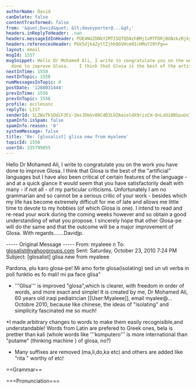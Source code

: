 ```yaml
---
authorName: David
canDelete: false
contentTrasformed: false
from: '&quot;David&quot; &lt;daveyporter@...&gt;'
headers.inReplyToHeader: .nan
headers.messageIdInHeader: PDE4NUZDNkY2MTI5QTQ5NzhBMjIxMTFDRjBGNzkzRjkyQGRhdmlkPg==
headers.referencesHeader: PGk5djk4ZyttZjhhQGVHcm91cHMuY29tPg==
layout: email
msgId: 1557
msgSnippet: Hello Dr Mohamed Ali, I write to congratulate you on the work you have
  done to improve Glosa.    I think that Glosa is the best of the artificial languages
nextInTime: 1558
nextInTopic: 1558
numMessagesInTopic: 8
postDate: '1288031444'
prevInTime: 1556
prevInTopic: 1556
profile: ecclesonc
replyTo: LIST
senderId: 1LZWuTkSDdLF3Fz-ZmsJDbGv08CdD3LOZAaieldX9rzzCH-OnLoUi8BSpuUx1cG8L8UfLiAFLC62B4qiwT6lzYVLqtCgKADhFQ
spamInfo.isSpam: false
spamInfo.reason: '0'
systemMessage: false
title: 'Re: [glosalist] glisa new from myaleee'
topicId: 1556
userId: 335799855
---
```


Hello Dr Mohamed Ali, 
   I write to congratulate you on the work you have done to improve Glosa.    I think that Glosa is the best of the "artificial" languages but I have also been critical of certain features  of the language - and at a quick glance it would seem that you have satisfactorily dealt with many - if not all - of my particular criticisms.   Unfortunately I am no grammarian and so cannot be a serious critic of your work - besides which my life has become extremely difficult for me of late and allows me little time to devote to my hobbies (of which Glosa is one).   I intend to read and re-read your work during the coming weeks however and so obtain a good understanding of what you propose.   I sincerely hope that other Glosa-pe will do the same and that the outcome will be a major improvement of Glosa.
   With regards.......Davidjp.


  ----- Original Message ----- 
  From: myaleee n 
  To: glosalist@yahoogroups.com 
  Sent: Saturday, October 23, 2010 7:24 PM
  Subject: [glosalist] glisa new from myaleee


    
  Pardona, plu karo glosa-pe!
  Mi amo forte glosa(isolating) sed un uti verba in poli funktio es fo mali!
  mi pa face glisa"

  * '''Glisa''' is improved "glosa",which is clearer, with freedom in order of words, and more exact and simple! It is created by me, Dr Mohamed Ali, 60 years old iraqi pediatrician [[User:Myaleee]], email myalee@... Octobre 2010, because like chinese, the ideas of "isolating" and simplicity fascinated me so much!

  *I made arbitrary changes to words to make them easily recognisible,and understandable! Words from Latin are prefered to Greek ones, bela is prettier than kali (whole words like '''komputero''' is more international than "putame" (thinking machine ) of glosa, no?)
  * Many suffixes are removed (ma,li,do,ka etc) and others are added like "rita " worthy of etc!

  ==Grammar==

  ===Pronunciation===

  <!--

  *5 vowels like in Spanish and are pronounced like English : fAther, cafE, machIne, mOre, lUnar.
  *Diphthongs. Pronounce vowels separately.
  *Consonants same as in English, except:
  *C always like CH in English CHurCH.
  *J like Y in Yes.
  *G always lke Get.
  *Q like English QU or KW.
  *SC like English SH
  ===personal Pronouns ===
  !English!! Glisa !! possessives
  I '''mi''' '''mia'''
  we '''nos''' '''nosa'''
  Thou '''tu''' '''tua'''
  you(pl.) '''vos''' '''vosa'''
  He '''il''' '''ila'''
  She '''el''' '''ela'''
  Id '''id''' '''ida'''
  they '''ili '''ilia'''
  one(pron.) '''on''' '''ona'''
  one another '''alelo''' 
  himself,herself etc '''aute''' '''se'''
  his((etc) own '''sea'''
  ===Verbs===
  In glisa, these articles indicate tense,mode and aspect of the verb:
  '''Aj''' (pronounced "ai") placed anywhere = imperative: '''aj veni ili''' = let them come; '''tu e mi aj somni''': let me and you sleep.
  '''pa''' ia (past)
  '''fu''' va (future)
  '''nu''' now
  '''sio''' would
  '''du''' continue doing
  '''nu pa''' already
  'Most'' of verbs finish by '''i''', adjectives by '''a''', nouns by '''o''': e.g '''domo''' (house), '''kano''' (dog), '''facila''' = easy, '''amiko''' = friend.
  ====Suffixes====
  * verb + '''ta''' = adjective or participle:
  ** '''ami ta matro''' = loving mother
  ** '''mi es studi ta''' = I am studying
  * verb, nom + '''za''' = full of:
  ** '''studi za puero''' = studious boy
  ** '''floro za''' =full of flowers
  * verb , noun,or adjective + '''to''' = concept name
  ** '''la ami to''' = the love
  ** '''pluta to''' = richness
  ** '''la amiko to''' = friendship
  * verb + '''te''' = adverb:
  ** '''studi te''' = while studying
  ** '''ami te''' = with love
  * verb + '''dia''' = passive participle (da):
  ** '''ami dia''' = loved one
  ** '''mia ami diafes''' =my beloved girls (suffixes are connected, the less the better: '''mia ami dia puero (fes)'''my loved boyfriends(girls)
  ** '''frakti dia''' = broken
  * verb + '''fi''' = become:
  ** '''frakti fi''' = get broken
  * verb + '''zi''' = cause:
  ** '''trista zi'' = make sad

  onklo: uncle
  onklo fe: aunt
  avo: grandpa
  avo fe: grandma
  sibo: brother
  sibo fe: sister
  yes/no questions Qe... ? 
  What/Which? Qo? 
  How many? Qo numero? qo multa
  How much? qo multa, qanto
  How often? Qo freqa? 
  Why? (cause) Qoka? 
  Where? Qolo? 
  What thing? Qojo? 
  Who? Qope? 
  How? Qomode?; Komo? 
  When? Qohoro?; Qodi? qotem?

  ==== prefixes====

  no= opposive : no bela , no facila
  dise (adverb): separate> dise vesti: undress
  exe : exe= pa : exe sponso= ex husband
  semi: half : semi horo
  ete =diminutive ete ridi= smile, ete domo= small house, ete bela domo= a house a little pretty
  ege =big: ege parli, ege domo, ege felica
  tri: emo : one third, cento emo:one hundredth
  opla: pro multa fi : bi opla=double, tri opla=treble, ok opla: kilo opla kronos:one thousand times
  mise : falsa :mise logi misunderstand
  retre: retre : retre veni
  re: again :re faci 
  stepa patro: step father
  vice deputy: vice cefa: deputy chief
  re: again :re faci =do again

  ===Examples===
  Past '''Pa''' '''Mi pa lekti la biblo.''' I have read the book.
  continuant Past '''Pa du''' '''Mi pa du lekti la biblo.''' I have been reading the book.
  perfect past '''Pa ''' (old): '''Mi pa lekti la biblo.''' ihave read the book
  Present '''(nu)''' : '''Mi (nu) lekti la biblo.''' I read the book.
  continuant Present '''Du''' : '''Mi du lekti la biblo.''' I am reading the book.
  perfect Present '''Nu pa''': '''Mi nu pa lekti la biblo.''' I have read the book.
  Future '''Fu''': '''Mi fu lekti la biblo.''' I shall read the book.
  near Future '''Nu fu''': '''Mi nu fu lekti la biblo.''' I shall soon read the book.
  perfect Future '''Fu pa''': '''Mi fu pa lekti la biblo.''' I shall have read the book.
  condit. '''Sio''': '''Mi sio lekti la biblo...''' If I would read the book
  imperative '''aj!''' : '''Aj lekti!''' read!
  '''Aj nos nu lekti''' let us read the book !
  Nega '''Ne''' : '''Mi ne lekti la biblo.''' I do not read the book.
  question '''Qe''': '''Qe el lekti la biblo?''' Does she read the book?
  passive Partisciple '''dia''' : '''La biblo es lekti dia.''' read(passive) ("dia" =through, of glosa changes to '''tra''')
  deveni '''fi''' : la biblo lekti fi ex mi. This book is being read by me.
  Infinitive '''lekti''' read
  verbal noun : verb + '''(to)''' : '''lekti to es bona''' = reading is good 
  ===Suffixes===
  * "ka", "bo", "fi", "va", "li", "ma" are eliminated, using complete words instead, words like '''vaso''', '''kamero'''.
  * '''jo''' = thing:
  ** '''vori jo''' = food
  ** '''vori jos''' = foods
  * '''ajo''' (pronounced as "aio") = thing
  * '''lesa '''= sin: vidi lesa nonseeing.sightless
  ** '''uci es bona ajo!'''
  * '''rita''' (de "merita"):
  ** '''lekti rita biblo''' = a book worth reading.
  * '''vidi ritajos''' = '''ajos merita de vidi! alo vidi rita ajos!'''
  * '''bila''' = able
  ** '''vidi bila''' = visible 
  * '''lo''' = loko , general in sense
  ** '''studi lo''' = location, room for study
  * '''fa''' = plural:
  ** '''homi fa''' = humanity
  * '''meko''' = apparatus:
  ** '''seki meko''' = knife
  * names are male: forming female is by adding suffix "fe"
  ** '''sibo''' = brother, '''sibo fe''' =sister
  ** '''filo''' = son, '''filo fe''' = daughter // "filo" (in glosa "fibre")becomes '''filio'''
  ** '''tio''' = grandfather, '''tio fe''' = grandmother
  ===various Notes ===
  '''verbo''' = verb , '''parolo''' = word, '''adjektivo''' = adjektive
  "po co" > '''po te''' afterwards
  '''dei''' = ("than") '''ma pova dei''' = poorer than 
  "plus co" > '''plus te''' in addition
  "homo co" > '''homo te''' similarly
  "minus" > '''sin''' '''sin domo''' =homeless
  "Di mo" > '''saturdi''', etc 
  '''mon''' = un '''mona''' = prima
  '''bi''' = du '''bia''' = du (ordinal)
  '''bia krono''' = second time, "kron" as suffix
  '''tem''' when
  '''a il''', '''e ili''', '''ko ili''' ('''a''', '''e''', '''o''' do not change to ad il etc)
  use '''apreni''' = learn (not "gene sko")
  '''doci''' = teach '''doci ro''' = man teacher
  ===auxiliary Verbs ===
  '''debi''' must
  '''neci''' need
  '''lici''' is permitted
  '''posi''' is possible, posi ta =possible, posi te=possibly
  '''poti''' can
  '''mori kori''' accustomed to danse
  '''voli''' want, desire
  '''ami''' love
  '''gusti''' like
  '''gusto''' taste, gusto fi= to taste
  '''tendi''' intende
  '''feni''' seem
  '''proto fi, komensi''' commense
  '''prepari''' prepare
  '''duri''' continue
  '''stopi''' stop
  '''esperi''' hope
  '''tenti''' take care
  '''studi pe''' studiant 
  '''studi fe''' studiant female
  '''studi ro''' studiant male
  '''studi lo''' school, bibliotheque
  '''sko lo''' school
  '''biblo lo''' bibliotheque
  '''bibloboteco''' library
  '''malada lo alo hospitalo''' hospital (from "malada", '''do''' "building")
  '''okutego'' eyebrow (from '''tegu''' "covre", '''oku''' "oio")
  '''agro lo''' farm (from '''agri''' "cultiva", '''lo''' = "location")
  '''fago''' food, fago fi = eat, fago zi= feed
  '''vespero fago''' dinner (from '''vespera''' "sera", '''fago''' )
  '''dejuni jo ''' breakfast
  '''dejuni''' have breakfast
  ===Adjetives===
  Adjetives do not change accordinga their names. they come before ore after name, end usually by a.
  ===Determinants===
  *'''La''' = "the". the indefinite article "a" , "un" is unnecessary!
  * '''femino''' = a woman
  * '''la femino''' = the woman
  *'''s''' for plural:
  * '''mi ami la biblos''' =I love the books
  * '''ula''' = that
  * '''ula gato''' = that cat
  * '''ula gatos''' = these cats
  * '''uci''' = this
  * '''uci gato''' = this cat
  * '''uci gatos''' = these cats
  * '''ulas''' (pronoun) =those
  * '''ucis''' = these
  ===Adverbs===
  Usually, use '''te''' after adjective or verb to form the adverb:
  * '''studi te''' = during study
  * '''bela te''' = prettily
  other adverbs:
  '''pokrona''' = late, pokrona te(av.) lately
  * '''prekrona''' = early, prekrona te(av.)
  * '''pa di''' = yesterday
  * '''nu di''' = today (note that '''nuda''' = nude)
  * '''fu di''' = tomorrow
  * '''imedia''' = soon
  * '''imedia te''' = soon
  * '''krono''' = time, bi kronos, two times
  * '''tempo''' = time
  * '''dista''' = distant 
  * '''mesa''' = media 
  * '''nu''' = now
  ===Conjunctives===
  * '''akorda te''' = accordingly
  * '''alelo''' = one the other 
  * '''alo''' = or
  * '''alo... alo''' = either... or
  * '''alora''' = therefore
  * '''anti te''' = still, although;'''klu te''' = although
  * '''e''' = and
  * '''fini te''' = finally
  * '''hetera te''' = otherwise
  * '''ja''' = yes
  * '''no''' = no
  * '''kaso te''' = in the case of 
  * '''ko te''' = also
  * '''klu''' = even 
  * '''ni... ni''' = neither... no
  * '''pene''' = almost
  * '''po te''' = afterwards; '''po ke''' =after( he goes..)
  * '''posi''' = poti (verb ), '''posi ta''' = possible (adjective); '''posi te''' possibly
  * '''plus te''' = in addition
  * '''qasi''' = like, similar
  * '''sed''' =but
  * '''si ne...''' = if not
  * '''ne... si''' = if... not
  * '''vice''' = instead

  ===Correlatives===

  The correlatives in glisa are placed like in esperanto:
  ! !! '''qo''' !! '''uno''' !! '''ali''' !! '''panto''' !! '''nuli'''
  thing '''jo''' '''qojo''' = (what thing) '''unojo''' = something; (this, that) uci, ula (any thing) '''alijo''' (every thing) pantojo (nothing) nulijo
  Person '''pe''' '''qope''' > who (somebody) '''unope''' (any body) '''alipe'''; (any) '''ali pe''' (all) '''panto''' (none) > '''nuli pe'''
  Location '''lo''' '''qolo''' (where) '''ula''', '''uci''','''unolo''' (there, here , somewhere) '''lalo''', '''cilo'''; (anywhere) '''algalo''' "to()"(a ) '''pantolo'''(everywhere) '''nulilo'''
  Mode '''mode''' like '''qomode''' (in some mode) '''unomode''' (such a way) '''ucimode''' (all modes) '''totamode''' (in nuli modo) > '''a no mode'''
  cause '''kausa''' because > '''pro ke'''; (why) '''qoka'''; (because) '''pro ke''' (pro uno kauzo) '''unoka''' ( tota kauzaos) '''pantoka''' (pro nuli kauzo) > '''nulika'''
  Time '''krono''' when > '''qotem'''; (while) '''tem'''; (then) '''alikron''' (ali horo,ali krono) '''unokron''' (every time) '''pantokron''' (never) '''nulikron''' 
  quantity '''qanto''' (qo)qanto (cuanto) '''unoqanto'''; (so much ,so little ) '''taliqanto''', '''talipusa''' (so ..) '''pantoqanto''' (tota) '''pantoqanto''' 
  Cualia '''qali''' '''(qo)qali''' (what type) '''unoqali'''; (tal) '''taliqali''' (alga) '''algaqali''' (tota) '''pantoqali''' 
  ===Prepositions===
  !! Glisa !! English !! Adverb !! 
  '''ab''' from (move) 
  '''a''' to (move) 
  '''ana''' up '''ana te''' upword
  '''anti''' against, opposing '''anti te''' 
  '''de''' from 
  '''dei''' than 
  '''dextro''' to right of 
  '''epi''' above 
  '''ex''' out / by 
  '''in''' in (move) 
  '''infra''' under 
  '''inter''' between 
  '''intra''' in 
  '''ka''' because 
  '''kata''' su (move) 
  '''ko''' with 
  '''kontra''' against 
  '''laevo''' left 
  '''sin''' without 
  '''a margina''' to side 
  '''para''' asta '''para te''' esente a asta
  '''per''' by (instrumento) 
  '''peri''' sirke 
  '''po''' after 
  '''pre''' before 
  '''pro''' for 
  '''proxi''' near proxi ta (adjetiv), proxi te nearby
  '''so''' therefore 
  '''supra''' over 
  '''tem''' while 
  '''topo''' in place of 
  '''tra''' tra 
  '''trans''' tra, over 
  '''ultra''' beyond 
  ===Numbers===
  ! number !! English !! glisa
  0 zero '''nuli/zero'''
  1 one '''mon'''
  2 two '''bi'''
  3 three '''tri'''
  4 four '''tetri'''
  5 five '''penti'''
  6 six '''sixi'''
  7 seven '''septi'''
  8 eight '''okti'''
  9 nine '''noni'''
  10 ten '''dek'''
  11 eleven '''dekmon'''
  12 twelve '''dekbi'''
  20 twenty '''bidek'''
  22 twenty two '''bidekbi'''
  100 hundred '''cento'''
  101 hundred one '''centomon '''
  1.000 thousand '''(mon)kilo'''
  1.000.000 milion '''(mon)milion '''
  Qestios
  yes/no questions Qe... ? 
  What/Which? Qo? 
  How many? How much? qanto
  How often? Qofreqe? 
  Why? (cause) Qoka? 
  Why? (intent) Qote? 
  Where? Qolo? 
  What thing? Qojo? 
  Who? Qope? 
  How? Qomode?; Komo? 
  When? Qohoro?; Qodi? 
  =========================
  Jon: Papa, mi voli gami Susan, nosa amiko fe en para ta domi!
  Patro: Nulitem! Ka mi prekron habi ami ta relato ko ela matro! El es tua sibo fe!
  Jon: Seqi te, mi sio gami Mary, nosa hetera para ta amiko fe!
  Patro: Nulimode!! Plus te, mi prekron te habi ami ta relato ko ela matro! Mi peniti, el anke es tua sibo fe!
  Jon pa kini a sea matro, e pa dici trista te: Papa pa refusi gami zi mi ko Mary alo Susan, ka ili bi es mia sibo fes!
  Matro: Aj es felica! Tu poti gami alife qi tu desiri! Ka reala te, papa ne es tua patro

  Citi jos de Shakespeare

  translati ex myaleee
  * Eufamo! Eufamo! A! Mi pa losi mia eufamo! Mi pa losi la maxi granda de mia aute, ka la resta jo solita te es zoa ta!
  * Qoka! so, la mundo es mia ostro qi mi fu aperi ko spato.
  * Nos kausti la radio jos de di.
  * Uci es la kurta e la longa de id.
  * pusi jubila to e bona-veni to granda sio krei felica celebro .
  * Felica to e aktiva to faci la horas feni kurta.
  * Exkusi to freqa pro ero faci la ero ma mala .
  * O civila fe, ne doci tua labios de depresi, ka ili krei fi pro besi e ne pro tali depresi to!
  * Mi konsideri la mundo kom skeno lo, epi qi on debi akti uno rolo, e mia rolo es fo trista!
  * La kefo qi porti la korono kli anxi te!
  * Ami to es vidi lesa!
  * singu oku negoti pro sea aute e ne fidi a ali agento.
  * La vino stimuli la desiri to sed id turbi la akti to!
  * La diablo poti citi la biblo sankta pro aute tende!
  * Ne tenti temgeni de alo temdoni a tua amiko, ka tu sio losi ambi la ajo e tua amiko.
  * E la pusa studi-ro repti lenta te sin voli to a sko lo plori te, ko sea paketo e sea faco ko la radi jos de matino .
  * Tu sio es tali modesta kom jelo, tali puri kom nevo, sed tu ne fu eviti la skandalo.
  * Tem trista jos veni, ili veni ne kom spios individo ta, sed in armeos.
  * Tempestos oscili la klora ami rita blastos de majo.
  * Mi fo desiri ke nos sio es ma bona aliena pes.
  * A! Si mi pa seqe la artos!
  * Aj vesti aute ko virtuo si tu ne posesi id .
  * Aj klami "Destrui"! e aj expedi ab la kanos de milito!
  * Nos veni pro geni id qi habi in aute nuli profito excepte la nimo, la peco de teritorio.
  ===========

  Enigmos de Existo
  da Lubnana Poeto Ilia Abu Madi

  translati ex myaleee

  Mi pa veni ne ski de qolo
  Sed mi pa veni
  E mi pa vidi uno vio ante mi
  Epi qo mi pa du gresi.
  Mi dura gresi vole ne vole
  Qomode mi pa veni? Qomode mi pa vidi mia vio?
  mi ne ski!

  Qe mi es palea alo neo in uci existo?
  Qe mi es liba pe alo sklavo in katenos?
  Qe mi duci aute in bio to alo
  Mi du es duci dia?
  Mi fo desiri ski, sed regreti te
  Mi ne ski!

  Mia vio? Qomode es mia vio?
  Qe id es kurta alo longa?
  Qe mi deskendi a infra alo askendi a ana?
  Alo kadi a infra de fundo?
  Alo ambi mi e mia vio du stopi tem la mundo kursi?
  Mi ne ski!

  Qolo es mia trista to e mia ridi to
  Tem mi pa es juva puero
  Qolo es mia ignori to e mia alegri to
  Tem mi pa es pusa e gluka babio?
  Qolo es mia sonios qi semper du seqi mi?
  Ili panto pa vanesci! Sed qomode vanesci ?
  Mi ne ski!

  O Maro mega! Komo mi, tu habi areno e perlo
  Sed tu habi nuli umbro
  E mi habi umbro epi geo!
  E tu ne habi cerebro, e mi es fo sofia
  So qoka tu vive permana te e mi mori ab??!
  Mi ne ski!
  =============
  God must love stupid people. He mae SO many.
  Teo sura te ami stupida personos! El pa krei tali poli de ili!

  Always borrow money from a pessimist. He won't expect it back.
  Panto tem, temgeni valuto ex pesimista pe! Il no fu expekti a re geni id itera te!

  A clear conscience is usually the sign of a ba memory.
  Mori te, pura konsienso sio indiki mala memo!

  Never get into fights with ugly people, they have nothing to lose.
  Semper no kombati ko stupida persono! Il habi nuli jo pro losi!

  Artificial intelligence is no match for natural stupidity.
  Natura stupida to es ma forta dei artifica inteliga to !



  

--
I am using the free version of SPAMfighter.
We are a community of 7 million users fighting spam.
SPAMfighter has removed 4938 of my spam emails to date.
Get the free SPAMfighter here: http://www.spamfighter.com/len

The Professional version does not have this message


[Non-text portions of this message have been removed]


